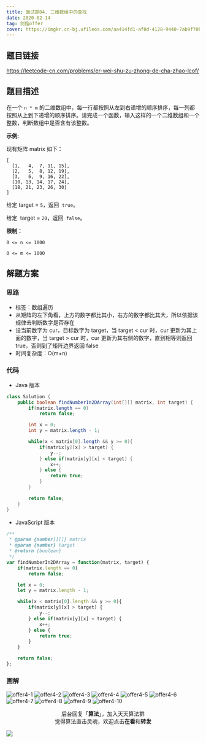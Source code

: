 ```yaml
---
title: 面试题04. 二维数组中的查找
date: 2020-02-14
tag: 剑指offer
cover: https://imgkr.cn-bj.ufileos.com/aa414fd1-af8d-4128-9440-7ab9f70b607a.png
---
```


## 题目链接

https://leetcode-cn.com/problems/er-wei-shu-zu-zhong-de-cha-zhao-lcof/

## 题目描述

在一个 `n * m` 的二维数组中，每一行都按照从左到右递增的顺序排序，每一列都按照从上到下递增的顺序排序。请完成一个函数，输入这样的一个二维数组和一个整数，判断数组中是否含有该整数。

**示例:**

现有矩阵 matrix 如下：

```
[
  [1,   4,  7, 11, 15],
  [2,   5,  8, 12, 19],
  [3,   6,  9, 16, 22],
  [10, 13, 14, 17, 24],
  [18, 21, 23, 26, 30]
]
```

给定 target = `5`，返回  `true`。

给定  target = `20`，返回  `false`。

**限制：**

`0 <= n <= 1000`

`0 <= m <= 1000`

## 解题方案

### 思路

- 标签：数组遍历
- 从矩阵的左下角看，上方的数字都比其小，右方的数字都比其大，所以依据该规律去判断数字是否存在
- 设当前数字为 cur，目标数字为 target，当 target < cur 时，cur 更新为其上面的数字，当 target > cur 时，cur 更新为其右侧的数字，直到相等则返回 true，否则到了矩阵边界返回 false
- 时间复杂度：O(m+n)

### 代码

- Java 版本

```Java
class Solution {
    public boolean findNumberIn2DArray(int[][] matrix, int target) {
        if(matrix.length == 0)
            return false;

        int x = 0;
        int y = matrix.length - 1;

        while(x < matrix[0].length && y >= 0){
            if(matrix[y][x] > target) {
                y--;
            } else if(matrix[y][x] < target) {
                x++;
            } else {
                return true;
            }
        }

        return false;
    }
}
```

- JavaScript 版本

```JavaScript
/**
 * @param {number[][]} matrix
 * @param {number} target
 * @return {boolean}
 */
var findNumberIn2DArray = function(matrix, target) {
    if(matrix.length == 0)
        return false;

    let x = 0;
    let y = matrix.length - 1;

    while(x < matrix[0].length && y >= 0){
        if(matrix[y][x] > target) {
            y--;
        } else if(matrix[y][x] < target) {
            x++;
        } else {
            return true;
        }
    }

    return false;
};
```

### 画解

![offer4-1](https://imgkr.cn-bj.ufileos.com/c779eaac-f75a-4994-8a60-1e6c5ce019d5.png)
![offer4-2](https://imgkr.cn-bj.ufileos.com/510a3eab-d2bf-4b15-8773-a6e31929e4b4.png)
![offer4-3](https://imgkr.cn-bj.ufileos.com/52cca5ea-6f42-424f-bf7e-4b9b34bb52af.png)
![offer4-4](https://imgkr.cn-bj.ufileos.com/429b98bd-1757-4b90-a01a-f05870b39a6d.png)
![offer4-5](https://imgkr.cn-bj.ufileos.com/1ddb7aa6-78de-4d23-9676-764fd68ac88e.png)
![offer4-6](https://imgkr.cn-bj.ufileos.com/9066512c-e41e-4e40-a504-06a57b35d2f4.png)
![offer4-7](https://imgkr.cn-bj.ufileos.com/874fc0cd-f681-4274-a818-fdfe13435ac7.png)
![offer4-8](https://imgkr.cn-bj.ufileos.com/2ffe02f4-bf53-431e-a60a-11912ec3d306.png)
![offer4-9](https://imgkr.cn-bj.ufileos.com/fe6a8f96-a6b5-422c-b3f2-6fe229eb7d2d.png)
![offer4-10](https://imgkr.cn-bj.ufileos.com/aa414fd1-af8d-4128-9440-7ab9f70b607a.png)

<span style="display:block;text-align:center;">后台回复「<strong>算法</strong>」，加入天天算法群</span>
<span style="display:block;text-align:center;">觉得算法直击灵魂，欢迎点击<strong>在看</strong>和<strong>转发</strong></span>

![](https://imgkr.cn-bj.ufileos.com/c3690018-4a92-4766-ac7e-ac54dd54c093.jpg)
